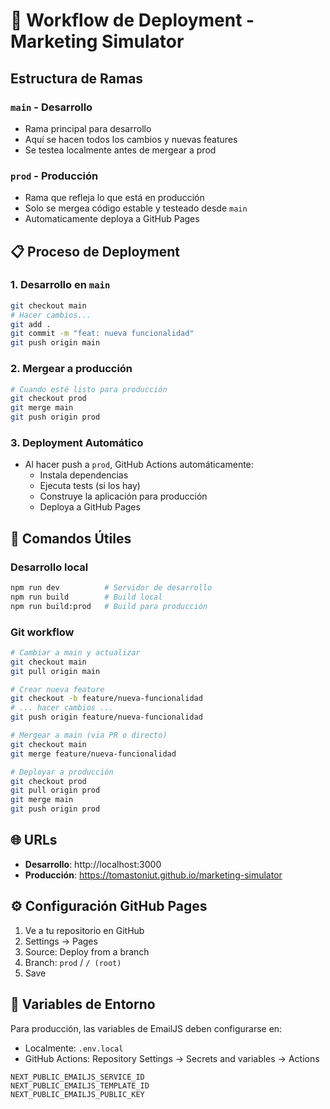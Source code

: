 # 🚀 Workflow de Deployment - Marketing Simulator

## Estructura de Ramas

### `main` - Desarrollo
- Rama principal para desarrollo
- Aquí se hacen todos los cambios y nuevas features
- Se testea localmente antes de mergear a prod

### `prod` - Producción  
- Rama que refleja lo que está en producción
- Solo se mergea código estable y testeado desde `main`
- Automaticamente deploya a GitHub Pages

## 📋 Proceso de Deployment

### 1. Desarrollo en `main`
```bash
git checkout main
# Hacer cambios...
git add .
git commit -m "feat: nueva funcionalidad"
git push origin main
```

### 2. Mergear a producción
```bash
# Cuando esté listo para producción
git checkout prod
git merge main
git push origin prod
```

### 3. Deployment Automático
- Al hacer push a `prod`, GitHub Actions automáticamente:
  - Instala dependencias
  - Ejecuta tests (si los hay)
  - Construye la aplicación para producción
  - Deploya a GitHub Pages

## 🔧 Comandos Útiles

### Desarrollo local
```bash
npm run dev          # Servidor de desarrollo
npm run build        # Build local
npm run build:prod   # Build para producción
```

### Git workflow
```bash
# Cambiar a main y actualizar
git checkout main
git pull origin main

# Crear nueva feature
git checkout -b feature/nueva-funcionalidad
# ... hacer cambios ...
git push origin feature/nueva-funcionalidad

# Mergear a main (via PR o directo)
git checkout main
git merge feature/nueva-funcionalidad

# Deployar a producción
git checkout prod
git pull origin prod
git merge main
git push origin prod
```

## 🌐 URLs

- **Desarrollo**: http://localhost:3000
- **Producción**: https://tomastoniut.github.io/marketing-simulator

## ⚙️ Configuración GitHub Pages

1. Ve a tu repositorio en GitHub
2. Settings → Pages
3. Source: Deploy from a branch
4. Branch: `prod` / `/ (root)`
5. Save

## 🔐 Variables de Entorno

Para producción, las variables de EmailJS deben configurarse en:
- Localmente: `.env.local` 
- GitHub Actions: Repository Settings → Secrets and variables → Actions

```
NEXT_PUBLIC_EMAILJS_SERVICE_ID
NEXT_PUBLIC_EMAILJS_TEMPLATE_ID  
NEXT_PUBLIC_EMAILJS_PUBLIC_KEY
```
